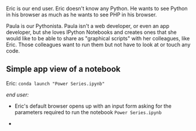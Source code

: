 Eric is our end user.  Eric doesn't know any Python.  He wants to see Python in
his browser as much as he wants to see PHP in his browser.

Paula is our Pythonista.  Paula isn't a web developer, or even an app
developer, but she loves IPython Notebooks and creates ones that she would like
to be able to share as "graphical scripts" with her colleagues, like Eric.
Those colleagues want to run them but not have to look at or touch any code.



Simple app view of a notebook
-----------------------------

Eric: `conda launch "Power Series.ipynb"`

*end user:*

* Eric's default browser opens up with an input form asking for the parameters
  required to run the notebook `Power Series.ipynb`

*   
